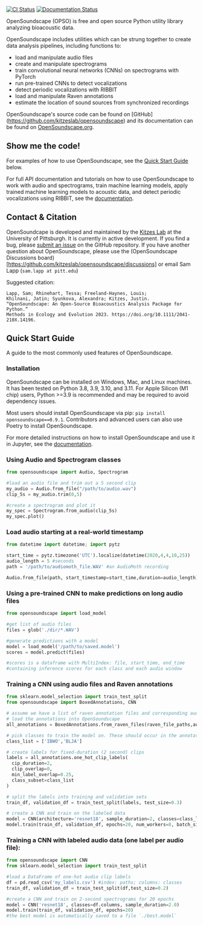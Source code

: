 [![CI Status](https://github.com/kitzeslab/opensoundscape/workflows/CI/badge.svg)](https://github.com/kitzeslab/opensoundscape/actions?query=workflow%3ACI)
[![Documentation Status](https://readthedocs.org/projects/opensoundscape/badge/?version=latest)](http://opensoundscape.org/en/latest/?badge=latest)

OpenSoundscape (OPSO) is free and open source Python utility library analyzing bioacoustic data. 

OpenSoundscape includes utilities which can be strung together to create data analysis pipelines, including functions to:

* load and manipulate audio files
* create and manipulate spectrograms
* train convolutional neural networks (CNNs) on spectrograms with PyTorch
* run pre-trained CNNs to detect vocalizations
* detect periodic vocalizations with RIBBIT
* load and manipulate Raven annotations
* estimate the location of sound sources from synchronized recordings


OpenSoundscape's source code can be found on [GitHub] (https://github.com/kitzeslab/opensoundscape) and its documentation can be found on [OpenSoundscape.org](https://opensoundscape.org).

## Show me the code!

For examples of how to use OpenSoundscape, see the [Quick Start Guide](#quick-start-guide) below.

For full API documentation and tutorials on how to use OpenSoundscape to work with audio and spectrograms, train machine learning models, apply trained machine learning models to acoustic data, and detect periodic vocalizations using RIBBIT, see the [documentation](http://opensoundscape.org).


## Contact & Citation

OpenSoundcape is developed and maintained by the [Kitzes Lab](http://www.kitzeslab.org/) at the University of Pittsburgh. It is currently in active development. If you find a bug, please [submit an issue](https://github.com/kitzeslab/opensoundscape/issues) on the GitHub repository. If you have another question about OpenSoundscape, please use the (OpenSoundscape Discussions board)[https://github.com/kitzeslab/opensoundscape/discussions] or email Sam Lapp (`sam.lapp at pitt.edu`)


Suggested citation:

    Lapp, Sam; Rhinehart, Tessa; Freeland-Haynes, Louis; 
    Khilnani, Jatin; Syunkova, Alexandra; Kitzes, Justin. 
    “OpenSoundscape: An Open-Source Bioacoustics Analysis Package for Python.” 
    Methods in Ecology and Evolution 2023. https://doi.org/10.1111/2041-210X.14196.


## Quick Start Guide

A guide to the most commonly used features of OpenSoundscape.


### Installation

OpenSoundscape can be installed on Windows, Mac, and Linux machines. It has been tested on Python 3.8, 3.9, 3.10, and 3.11. For Apple Silicon (M1 chip) users, Python >=3.9 is recommended and may be required to avoid dependency issues.

Most users should install OpenSoundscape via pip: `pip install opensoundscape==0.9.1`. Contributors and advanced users can also use Poetry to install OpenSoundscape.

For more detailed instructions on how to install OpenSoundscape and use it in Jupyter, see the [documentation](http://opensoundscape.org).


### Using Audio and Spectrogram classes
```python
from opensoundscape import Audio, Spectrogram

#load an audio file and trim out a 5 second clip
my_audio = Audio.from_file("/path/to/audio.wav")
clip_5s = my_audio.trim(0,5)

#create a spectrogram and plot it
my_spec = Spectrogram.from_audio(clip_5s)
my_spec.plot()
```

### Load audio starting at a real-world timestamp
```python
from datetime import datetime; import pytz

start_time = pytz.timezone('UTC').localize(datetime(2020,4,4,10,25))
audio_length = 5 #seconds  
path = '/path/to/audiomoth_file.WAV' #an AudioMoth recording

Audio.from_file(path, start_timestamp=start_time,duration=audio_length)
```

### Using a pre-trained CNN to make predictions on long audio files
```python
from opensoundscape import load_model

#get list of audio files
files = glob('./dir/*.WAV')

#generate predictions with a model
model = load_model('/path/to/saved.model')
scores = model.predict(files)

#scores is a dataframe with MultiIndex: file, start_time, end_time
#containing inference scores for each class and each audio window
```

### Training a CNN using audio files and Raven annotations 


```python
from sklearn.model_selection import train_test_split
from opensoundscape import BoxedAnnotations, CNN

# assume we have a list of raven annotation files and corresponding audio files
# load the annotations into OpenSoundscape
all_annotations = BoxedAnnotations.from_raven_files(raven_file_paths,audio_file_paths)

# pick classes to train the model on. These should occur in the annotated data
class_list = ['IBWO','BLJA']

# create labels for fixed-duration (2 second) clips 
labels = all_annotations.one_hot_clip_labels(
  cip_duration=2,
  clip_overlap=0,
  min_label_overlap=0.25,
  class_subset=class_list
)

# split the labels into training and validation sets
train_df, validation_df = train_test_split(labels, test_size=0.3)

# create a CNN and train on the labeled data
model = CNN(architecture='resnet18', sample_duration=2, classes=class_list)
model.train(train_df, validation_df, epochs=20, num_workers=8, batch_size=256)
```

### Training a CNN with labeled audio data (one label per audio file):

```python
from opensoundscape import CNN
from sklearn.model_selection import train_test_split

#load a DataFrame of one-hot audio clip labels
df = pd.read_csv('my_labels.csv') #index: paths; columns: classes
train_df, validation_df = train_test_split(df,test_size=0.2)

#create a CNN and train on 2-second spectrograms for 20 epochs
model = CNN('resnet18', classes=df.columns, sample_duration=2.0)
model.train(train_df, validation_df, epochs=20)
#the best model is automatically saved to a file `./best.model`
```
